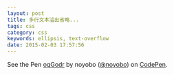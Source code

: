 ```yaml
---
layout: post
title: 多行文本溢出省略...
tags: css
category: css
keywords: ellipsis, text-overflow
date: 2015-02-03 17:57:56
---
```



<p data-height="268" data-theme-id="0" data-slug-hash="ogGodr" data-default-tab="result" data-user="noyobo" class='codepen'>See the Pen <a href='http://codepen.io/noyobo/pen/ogGodr/'>ogGodr</a> by noyobo (<a href='http://codepen.io/noyobo'>@noyobo</a>) on <a href='http://codepen.io'>CodePen</a>.</p>
<script async src="//assets.codepen.io/assets/embed/ei.js"></script>
